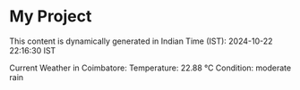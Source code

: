 # My Project

This content is dynamically generated in Indian Time (IST): 2024-10-22 22:16:30 IST


Current Weather in Coimbatore:
Temperature: 22.88 °C
Condition: moderate rain
